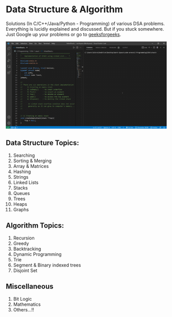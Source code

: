 # Data Structure & Algorithm

Solutions (In C/C++/Java/Python - Programming) of various DSA problems. Everything is lucidly explained and discussed. But if you stuck somewhere. Just Google up your problems or go to [geeksforgeeks](https://www.geeksforgeeks.org/).

![logo](https://raw.githubusercontent.com/SumitBikram/DSA/main/Stack/C-Programming-1630697345578.gif)

## Data Structure Topics:
  1. Searching
  1. Sorting & Merging
  1. Array & Matrices
  1. Hashing
  1. Strings
  1. Linked Lists
  1. Stacks
  1. Queues
  1. Trees
  1. Heaps
  1. Graphs

## Algorithm Topics:
  1. Recursion
  1. Greedy
  1. Backtracking
  1. Dynamic Programming
  1. Trie
  1. Segment & Binary indexed trees
  1. Disjoint Set

## Miscellaneous
  1. Bit Logic
  1. Mathematics
  1. Others…!!
  